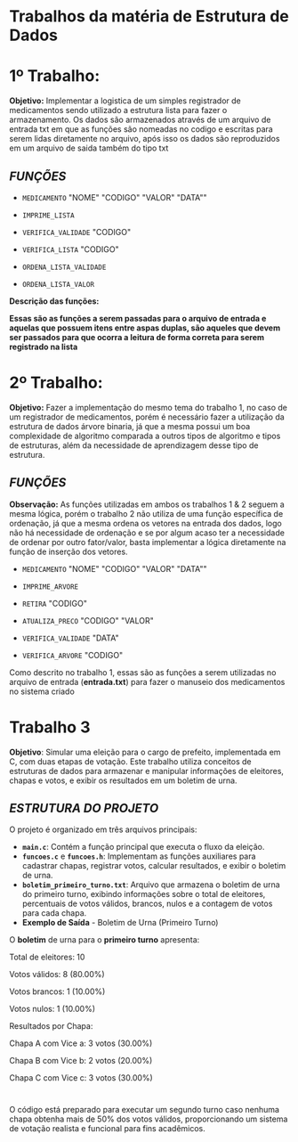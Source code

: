 # Trabalhos da matéria de Estrutura de Dados

# 1º  Trabalho:

**Objetivo:** 
Implementar a logistica de um simples registrador de medicamentos sendo utilizado a estrutura lista para fazer o armazenamento.
Os dados são armazenados através de um arquivo de entrada txt em que as funções são nomeadas no codigo e escritas para serem lidas diretamente
no arquivo, após isso os dados são reproduzidos em um arquivo de saida também do tipo txt

## *FUNÇÕES*
* `MEDICAMENTO` "NOME" "CODIGO" "VALOR" "DATA""

* `IMPRIME_LISTA`

* `VERIFICA_VALIDADE` "CODIGO"

* `VERIFICA_LISTA` "CODIGO"

* `ORDENA_LISTA_VALIDADE`

* `ORDENA_LISTA_VALOR`

**Descrição das funções:**

**Essas são as funções a serem passadas para o arquivo de entrada e aquelas que possuem itens entre aspas duplas, são aqueles que devem ser passados para que ocorra a leitura de forma
correta para serem registrado na lista**

# 2º Trabalho:

**Objetivo:**
Fazer a implementação do mesmo tema do trabalho 1, no caso de um registrador de medicamentos, porém é necessário fazer a utilização da estrutura de dados árvore binaria, já que a mesma possui um boa complexidade de algoritmo comparada a outros tipos de algoritmo e tipos de estruturas, além da necessidade de aprendizagem desse tipo de estrutura.

## *FUNÇÕES*
**Observação:** As funções utilizadas em ambos os trabalhos 1 & 2 seguem a mesma lógica, porém o trabalho 2 não utiliza de uma função específica de ordenação, já que a mesma ordena os vetores na entrada dos dados, logo não há necessidade de ordenação e se por algum acaso ter a necessidade de ordenar por outro fator/valor, basta implementar a lógica diretamente na função de inserção dos vetores.

* `MEDICAMENTO` "NOME" "CODIGO" "VALOR" "DATA""

* `IMPRIME_ARVORE`

* `RETIRA` "CODIGO"

* `ATUALIZA_PRECO` "CODIGO" "VALOR"

* `VERIFICA_VALIDADE` "DATA"

* `VERIFICA_ARVORE` "CODIGO"

Como descrito no trabalho 1, essas são as funções a serem utilizadas no arquivo de entrada (**entrada.txt**) para fazer o manuseio dos medicamentos no sistema criado
  
# Trabalho 3

**Objetivo**: Simular uma eleição para o cargo de prefeito, implementada em C, com duas etapas de votação. Este trabalho utiliza conceitos de estruturas de dados para armazenar e manipular informações de eleitores, chapas e votos, e exibir os resultados em um boletim de urna.

## *ESTRUTURA DO PROJETO*
O projeto é organizado em três arquivos principais:

* **`main.c`**: Contém a função principal que executa o fluxo da eleição.
* **`funcoes.c`** e **`funcoes.h`**: Implementam as funções auxiliares para cadastrar chapas, registrar votos, calcular resultados, e exibir o boletim de urna.
* **`boletim_primeiro_turno.txt`**: Arquivo que armazena o boletim de urna do primeiro turno, exibindo informações sobre o total de eleitores, percentuais de votos válidos, brancos, nulos e a contagem de votos para cada chapa.
* **Exemplo de Saída** - Boletim de Urna (Primeiro Turno)
  
O **boletim** de urna para o **primeiro turno** apresenta:

Total de eleitores: 10

Votos válidos: 8 (80.00%)

Votos brancos: 1 (10.00%)

Votos nulos: 1 (10.00%)

Resultados por Chapa:

Chapa A com Vice a: 3 votos (30.00%)

Chapa B com Vice b: 2 votos (20.00%)

Chapa C com Vice c: 3 votos (30.00%)
#
O código está preparado para executar um segundo turno caso nenhuma chapa obtenha mais de 50% dos votos válidos, proporcionando um sistema de votação realista e funcional para fins acadêmicos.
